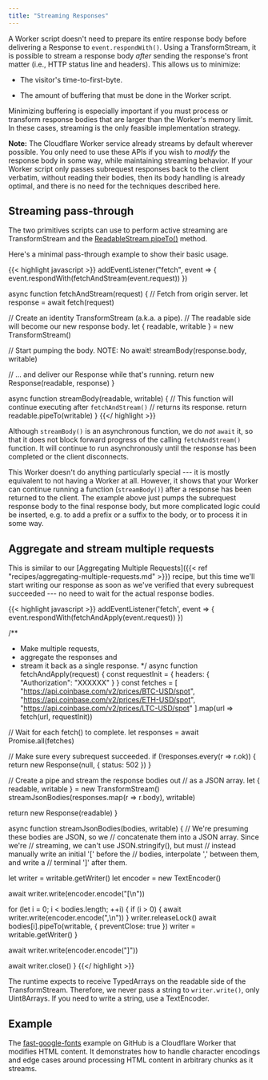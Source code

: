```yaml
---
title: "Streaming Responses"
---
```


A Worker script doesn't need to prepare its entire response body before
delivering a Response to `event.respondWith()`. Using a TransformStream, it is
possible to stream a response body *after* sending the response's front matter
(i.e., HTTP status line and headers). This allows us to minimize:

- The visitor's time-to-first-byte.

- The amount of buffering that must be done in the Worker script.

Minimizing buffering is especially important if you must process or transform
response bodies that are larger than the Worker's memory limit. In these cases,
streaming is the only feasible implementation strategy.

**Note:** The Cloudflare Worker service already streams by default wherever
possible. You only need to use these APIs if you wish to *modify* the response
body in some way, while maintaining streaming behavior. If your Worker script
only passes subrequest responses back to the client verbatim, without reading
their bodies, then its body handling is already optimal, and there is no need
for the techniques described here.

## Streaming pass-through

The two primitives scripts can use to perform active streaming are
TransformStream and the [ReadableStream.pipeTo()](https://developer.mozilla.org/en-US/docs/Web/API/ReadableStream/pipeTo)
method.

Here's a minimal pass-through example to show their basic usage.

{{< highlight javascript >}}
addEventListener("fetch", event => {
  event.respondWith(fetchAndStream(event.request))
})

async function fetchAndStream(request) {
  // Fetch from origin server.
  let response = await fetch(request)

  // Create an identity TransformStream (a.k.a. a pipe).
  // The readable side will become our new response body.
  let { readable, writable } = new TransformStream()

  // Start pumping the body. NOTE: No await!
  streamBody(response.body, writable)

  // ... and deliver our Response while that's running.
  return new Response(readable, response)
}

async function streamBody(readable, writable) {
  // This function will continue executing after `fetchAndStream()`
  // returns its response.
  return readable.pipeTo(writable)
}
{{</ highlight >}}

Although `streamBody()` is an asynchronous function, we do *not* `await` it, so
that it does not block forward progress of the calling `fetchAndStream()`
function. It will continue to run asynchronously until the response has been
completed or the client disconnects.

This Worker doesn't do anything particularly special --- it is mostly equivalent
to not having a Worker at all. However, it shows that your Worker can continue
running a function (`streamBody()`) after a response has been returned to the
client. The example above just pumps the subrequest response body to the
final response body, but more complicated logic could be inserted, e.g. to add
a prefix or a suffix to the body, or to process it in some way.

## Aggregate and stream multiple requests

This is similar to our [Aggregating Multiple Requests]({{< ref "recipes/aggregating-multiple-requests.md" >}})
recipe, but this time we'll start writing our response as soon as we've
verified that every subrequest succeeded --- no need to wait for the actual
response bodies.

{{< highlight javascript >}}
addEventListener('fetch', event => {
    event.respondWith(fetchAndApply(event.request))
})

/**
 * Make multiple requests, 
 * aggregate the responses and 
 * stream it back as a single response.
 */
async function fetchAndApply(request) {
  const requestInit = {
    headers: { "Authorization": "XXXXXX" }
  }
  const fetches = [
    "https://api.coinbase.com/v2/prices/BTC-USD/spot",
    "https://api.coinbase.com/v2/prices/ETH-USD/spot",
    "https://api.coinbase.com/v2/prices/LTC-USD/spot"
  ].map(url => fetch(url, requestInit))

  // Wait for each fetch() to complete.
  let responses = await Promise.all(fetches)

  // Make sure every subrequest succeeded.
  if (!responses.every(r => r.ok)) {
    return new Response(null, { status: 502 })
  }

  // Create a pipe and stream the response bodies out
  // as a JSON array.
  let { readable, writable } = new TransformStream()
  streamJsonBodies(responses.map(r => r.body), writable)

  return new Response(readable)
}

async function streamJsonBodies(bodies, writable) {
  // We're presuming these bodies are JSON, so we
  // concatenate them into a JSON array. Since we're
  // streaming, we can't use JSON.stringify(), but must
  // instead manually write an initial '[' before the
  // bodies, interpolate ',' between them, and write a
  // terminal ']' after them.

  let writer = writable.getWriter()
  let encoder = new TextEncoder()

  await writer.write(encoder.encode("[\n"))

  for (let i = 0; i < bodies.length; ++i) {
    if (i > 0) {
      await writer.write(encoder.encode(",\n"))
    }
    writer.releaseLock()
    await bodies[i].pipeTo(writable, { preventClose: true })
    writer = writable.getWriter()
  }

  await writer.write(encoder.encode("]"))

  await writer.close()
}
{{</ highlight >}}

The runtime expects to receive TypedArrays on the readable side of the TransformStream.
Therefore, we never pass a string to `writer.write()`, only Uint8Arrays. If you need to
write a string, use a TextEncoder.

## Example

The [fast-google-fonts](https://github.com/cloudflare/worker-examples/tree/master/examples/fast-google-fonts) example on GitHub is a Cloudflare Worker that modifies HTML content. It demonstrates how to handle character encodings and edge cases around processing HTML content in arbitrary chunks as it streams.
